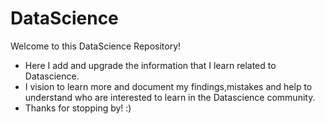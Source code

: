 # DataScience

Welcome to this DataScience Repository!

- Here I add and upgrade the information that I learn related to Datascience. 
- I vision to learn more and document my findings,mistakes and help to understand who are interested to learn
in the Datascience community.
- Thanks for stopping by! :)
